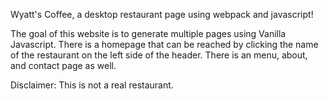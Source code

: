 Wyatt's Coffee, a desktop restaurant page using webpack and javascript!

The goal of this website is to generate multiple pages using Vanilla Javascript.
There is a homepage that can be reached by clicking the name of the restaurant on the left side of the header.
There is an menu, about, and contact page as well. 

Disclaimer: This is not a real restaurant.